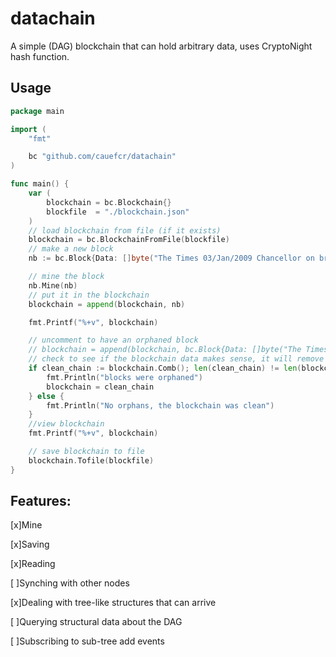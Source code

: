 # datachain
A simple (DAG) blockchain that can hold arbitrary data, uses CryptoNight hash function.

## Usage

```go
package main

import (
	"fmt"

	bc "github.com/cauefcr/datachain"
)

func main() {
	var (
		blockchain = bc.Blockchain{}
		blockfile  = "./blockchain.json"
	)
	// load blockchain from file (if it exists)
	blockchain = bc.BlockchainFromFile(blockfile)
	// make a new block
	nb := bc.Block{Data: []byte("The Times 03/Jan/2009 Chancellor on brink of second bailout for banks")}

	// mine the block
	nb.Mine(nb)
	// put it in the blockchain
	blockchain = append(blockchain, nb)

	fmt.Printf("%+v", blockchain)

	// uncomment to have an orphaned block
	// blockchain = append(blockchain, bc.Block{Data: []byte("The Times 03/Jan/2009 Chancellor on brink of second bailout for banks")})
	// check to see if the blockchain data makes sense, it will remove everything after a broken node
	if clean_chain := blockchain.Comb(); len(clean_chain) != len(blockchain) {
		fmt.Println("blocks were orphaned")
		blockchain = clean_chain
	} else {
		fmt.Println("No orphans, the blockchain was clean")
	}
	//view blockchain
	fmt.Printf("%+v", blockchain)

	// save blockchain to file
	blockchain.Tofile(blockfile)
}

```

## Features:

[x]Mine

[x]Saving

[x]Reading

[ ]Synching with other nodes

[x]Dealing with tree-like structures that can arrive

[ ]Querying structural data about the DAG

[ ]Subscribing to sub-tree add events
